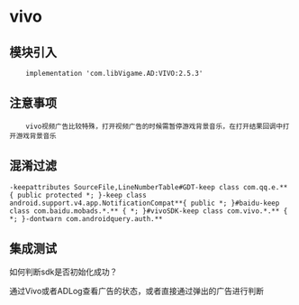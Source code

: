 # vivo

## 模块引入

```text
    implementation 'com.libVigame.AD:VIVO:2.5.3'
```

## 注意事项

```text
    vivo视频广告比较特殊，打开视频广告的时候需暂停游戏背景音乐，在打开结果回调中打开游戏背景音乐
```

## 混淆过滤

```text
-keepattributes SourceFile,LineNumberTable#GDT-keep class com.qq.e.** { public protected *; }-keep class android.support.v4.app.NotificationCompat**{ public *; }#baidu-keep class com.baidu.mobads.*.** { *; }#vivoSDK-keep class com.vivo.*.** { *; }-dontwarn com.androidquery.auth.**
```

## 集成测试

如何判断sdk是否初始化成功？

通过Vivo或者ADLog查看广告的状态，或者直接通过弹出的广告进行判断


